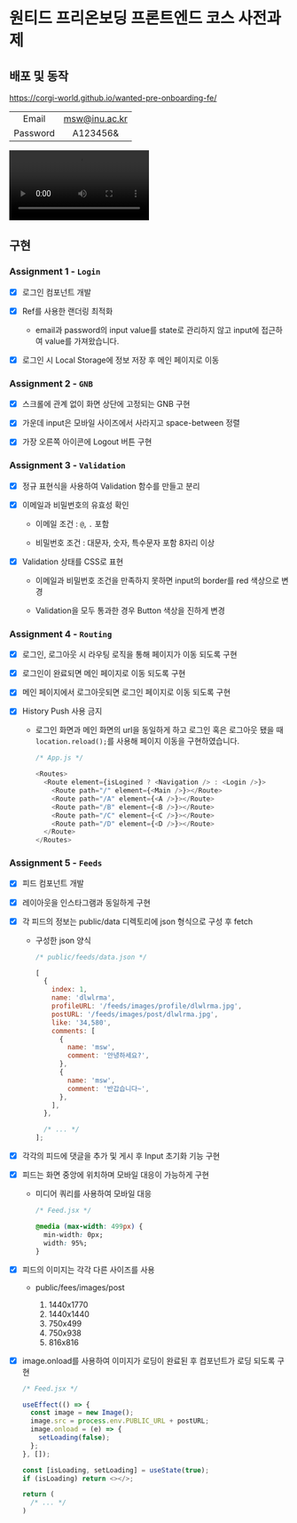 # 원티드 프리온보딩 프론트엔드 코스 사전과제

## 배포 및 동작

https://corgi-world.github.io/wanted-pre-onboarding-fe/

|          |               |
| :------: | :-----------: |
|  Email   | msw@inu.ac.kr |
| Password |   A123456&    |

<video src="./preview.mov" width="50%"></video>

## 구현

### Assignment 1 - `Login`

- [x] 로그인 컴포넌트 개발

- [x] Ref를 사용한 랜더링 최적화

  - email과 password의 input value를 state로 관리하지 않고 input에 접근하여 value를 가져왔습니다.

- [x] 로그인 시 Local Storage에 정보 저장 후 메인 페이지로 이동

### Assignment 2 - `GNB`

- [x] 스크롤에 관계 없이 화면 상단에 고정되는 GNB 구현

- [x] 가운데 input은 모바일 사이즈에서 사라지고 space-between 정렬

- [x] 가장 오른쪽 아이콘에 Logout 버튼 구현

### Assignment 3 - `Validation`

- [x] 정규 표현식을 사용하여 Validation 함수를 만들고 분리

- [x] 이메일과 비밀번호의 유효성 확인

  - 이메일 조건 : `@`, `.` 포함

  - 비밀번호 조건 : 대문자, 숫자, 특수문자 포함 8자리 이상

- [x] Validation 상태를 CSS로 표현

  - 이메일과 비밀번호 조건을 만족하지 못하면 input의 border를 red 색상으로 변경

  - Validation을 모두 통과한 경우 Button 색상을 진하게 변경

### Assignment 4 - `Routing`

- [x] 로그인, 로그아웃 시 라우팅 로직을 통해 페이지가 이동 되도록 구현

- [x] 로그인이 완료되면 메인 페이지로 이동 되도록 구현

- [x] 메인 페이지에서 로그아웃되면 로그인 페이지로 이동 되도록 구현

- [x] History Push 사용 금지

  - 로그인 화면과 메인 화면의 url을 동일하게 하고 로그인 혹은 로그아웃 됐을 때 `location.reload();`를 사용해 페이지 이동을 구현하였습니다.

    ```javascript
    /* App.js */

    <Routes>
      <Route element={isLogined ? <Navigation /> : <Login />}>
        <Route path="/" element={<Main />}></Route>
        <Route path="/A" element={<A />}></Route>
        <Route path="/B" element={<B />}></Route>
        <Route path="/C" element={<C />}></Route>
        <Route path="/D" element={<D />}></Route>
      </Route>
    </Routes>
    ```

### Assignment 5 - `Feeds`

- [x] 피드 컴포넌트 개발

- [x] 레이아웃을 인스타그램과 동일하게 구현

- [x] 각 피드의 정보는 public/data 디렉토리에 json 형식으로 구성 후 fetch

  - 구성한 json 양식

    ```javascript
    /* public/feeds/data.json */

    [
      {
        index: 1,
        name: 'dlwlrma',
        profileURL: '/feeds/images/profile/dlwlrma.jpg',
        postURL: '/feeds/images/post/dlwlrma.jpg',
        like: '34,580',
        comments: [
          {
            name: 'msw',
            comment: '안녕하세요?',
          },
          {
            name: 'msw',
            comment: '반갑습니다~',
          },
        ],
      },

      /* ... */
    ];
    ```

- [x] 각각의 피드에 댓글을 추가 및 게시 후 Input 초기화 기능 구현

- [x] 피드는 화면 중앙에 위치하며 모바일 대응이 가능하게 구현

  - 미디어 쿼리를 사용하여 모바일 대응

    ```CSS
    /* Feed.jsx */

    @media (max-width: 499px) {
      min-width: 0px;
      width: 95%;
    }
    ```

- [x] 피드의 이미지는 각각 다른 사이즈를 사용

  - public/fees/images/post

    1. 1440x1770
    2. 1440x1440
    3. 750x499
    4. 750x938
    5. 816x816

- [x] image.onload를 사용하여 이미지가 로딩이 완료된 후 컴포넌트가 로딩 되도록 구현

  ```javascript
  /* Feed.jsx */

  useEffect(() => {
    const image = new Image();
    image.src = process.env.PUBLIC_URL + postURL;
    image.onload = (e) => {
      setLoading(false);
    };
  }, []);

  const [isLoading, setLoading] = useState(true);
  if (isLoading) return <></>;

  return (
    /* ... */
  )
  ```
